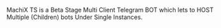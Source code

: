 MachiX TS is a Beta Stage Multi Client Telegram BOT which lets to HOST Multiple (Children) bots Under Single Instances.
